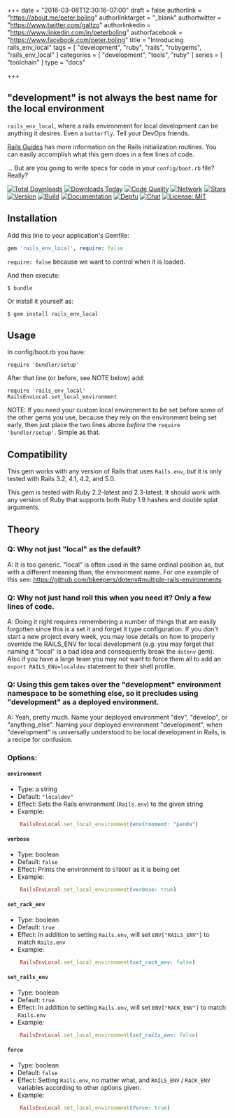 +++
date = "2016-03-08T12:30:16-07:00"
draft = false
authorlink = "https://about.me/peter.boling"
authorlinktarget = "_blank"
authortwitter = "https://www.twitter.com/galtzo"
authorlinkedin = "https://www.linkedin.com/in/peterboling"
authorfacebook = "https://www.facebook.com/peter.boling"
title = "Introducing rails_env_local"
tags = [ "development", "ruby", "rails", "rubygems", "rails_env_local" ]
categories = [ "development", "tools", "ruby" ]
series = [ "toolchain" ]
type = "docs"

+++

## "development" is not always the best name for the local environment

`rails_env_local`, where a rails environment for local development can be anything it desires.  Even a `butterfly`.  Tell your DevOps friends.

[Rails Guides](http://guides.rubyonrails.org/initialization.html) has more information on the Rails initialization routines.  You can easily accomplish what this gem does in a few lines of code.

... But are you going to write specs for code in your `config/boot.rb` file?  Really?

[![Total Downloads](https://img.shields.io/gem/rt/rails_env_local.svg)](https://github.com/pboling/rails_env_local)
[![Downloads Today](https://img.shields.io/gem/rd/rails_env_local.svg)](https://github.com/pboling/rails_env_local)
[![Code Quality](https://img.shields.io/codeclimate/github/pboling/rails_env_local.svg)](https://codeclimate.com/github/pboling/rails_env_local)
[![Network](https://img.shields.io/github/forks/pboling/rails_env_local.svg?style=social)](https://github.com/pboling/rails_env_local/network)
[![Stars](https://img.shields.io/github/stars/pboling/rails_env_local.svg?style=social)](https://github.com/pboling/rails_env_local/stargazers)
[![Version](https://img.shields.io/gem/v/rails_env_local.svg)](https://rubygems.org/gems/rails_env_local)
[![Build](https://img.shields.io/travis/pboling/rails_env_local.svg)](https://travis-ci.org/pboling/rails_env_local)
[![Documentation](http://inch-ci.org/github/pboling/rails_env_local.svg)](http://inch-ci.org/github/pboling/rails_env_local)
[![Depfu](https://badges.depfu.com/badges/5f15cea25ab8994b8b60e5f597d27b00/count.svg)](https://depfu.com/github/pboling/rails_env_local?project_id=2722)
[![Chat](https://img.shields.io/gitter/room/pboling/rails_env_local.svg)](https://gitter.im/pboling/rails_env_local)
[![License: MIT](https://img.shields.io/badge/License-MIT-green.svg)](https://opensource.org/licenses/MIT)

## Installation

Add this line to your application's Gemfile:

```ruby
gem 'rails_env_local', require: false
```

`require: false` because we want to control when it is loaded.

And then execute:

    $ bundle

Or install it yourself as:

    $ gem install rails_env_local

## Usage

In config/boot.rb you have:

    require 'bundler/setup'

After that line (or before, see NOTE below) add:

    require 'rails_env_local'
    RailsEnvLocal.set_local_environment

NOTE: If you need your custom local environment to be set before some of the other gems you use, because they rely on the environment being set early, then just place the two lines above *before* the `require 'bundler/setup'`.  Simple as that.

## Compatibility

This gem works with any version of Rails that uses `Rails.env`, *but* it is only tested with Rails 3.2, 4.1, 4.2, and 5.0.

This gem is tested with Ruby 2.2-latest and 2.3-latest.  It should work with any version of Ruby that supports both Ruby 1.9 hashes and double splat arguments.

## Theory

### Q: Why not just "local" as the default?

A: It is too generic.  "local" is often used in the same ordinal position as, but with a different meaning than, the environment name.  For one example of this see: https://github.com/bkeepers/dotenv#multiple-rails-environments

### Q: Why not just hand roll this when you need it?  Only a few lines of code.

A: Doing it right requires remembering a number of things that are easily forgotten since this is a set it and forget it type configuration.  If you don't start a new project every week, you may lose details on how to properly override the RAILS_ENV for local development (e.g. you may forget that naming it "local" is a bad idea and consequently break the `dotenv` gem).  Also if you have a large team you may not want to force them all to add an `export RAILS_ENV=localdev` statement to their shell profile.

### Q: Using this gem takes over the "development" environment namespace to be something else, so it precludes using "development" as a deployed environment. 

A: Yeah, pretty much.  Name your deployed environment "dev", "develop", or "anything_else".  Naming your deployed environment "development", when "development" is universally understood to be local development in Rails, is a recipe for confusion.

### Options:

#### `environment`
  * Type: a string
  * Default: `"localdev"`
  * Effect: Sets the Rails environment (`Rails.env`) to the given string
  * Example:
```ruby
    RailsEnvLocal.set_local_environment(environment: "panda")
```

#### `verbose`
  * Type: boolean
  * Default: `false`
  * Effect: Prints the environment to `STDOUT` as it is being set
  * Example:
```ruby
    RailsEnvLocal.set_local_environment(verbose: true)
```

#### `set_rack_env`
  * Type: boolean
  * Default: `true`
  * Effect: In addition to setting `Rails.env`, will set `ENV["RAILS_ENV"]` to match `Rails.env`
  * Example:
```ruby
    RailsEnvLocal.set_local_environment(set_rack_env: false)
```

#### `set_rails_env`
  * Type: boolean
  * Default: `true`
  * Effect: In addition to setting `Rails.env`, will set `ENV["RACK_ENV"]` to match `Rails.env`
  * Example:
```ruby
    RailsEnvLocal.set_local_environment(set_rails_env: false)
```

#### `force`
  * Type: boolean
  * Default: `false`
  * Effect: Setting `Rails.env`, no matter what, and `RAILS_ENV` / `RACK_ENV` variables according to other options given.
  * Example:
```ruby
    RailsEnvLocal.set_local_environment(force: true)
```
